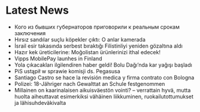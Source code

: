 # Latest News
-  Кого из бывших губернаторов приговорили к реальным срокам заключения
-  Hırsız sandılar suçlu köpekler çıktı: O anlar kamerada
-  İsrail esir takasında serbest bıraktığı Filistinliyi yeniden gözaltına aldı
-  Hazır kek üreticilerine: Moğolistan ürünlerinizi ithal edecek!
-  Vipps MobilePay launhes in Finland
-  Yola çıkacakları ilgilendiren haber geldi! Bolu Dağı’nda kar yağışı başladı
-  PiS ustąpił w sprawie komisji ds. Pegasusa
-  Santiago Castro se hace la revisión medica y firma contrato con Bologna
-  Polizei: 18-Jähriger nach Gewalttat an Schule festgenommen
-  Millainen on kaarinalaisen aikuisväestön vointi? – verrattain hyvä, mutta huolta aiheuttavat esimerkiksi vähäinen liikkuminen, ruokailutottumukset ja lähisuhdeväkivalta
